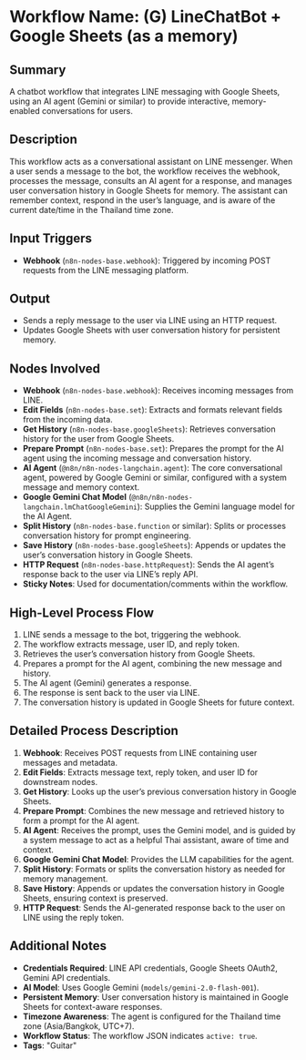 # Workflow Name: (G) LineChatBot + Google Sheets (as a memory)

## Summary
A chatbot workflow that integrates LINE messaging with Google Sheets, using an AI agent (Gemini or similar) to provide interactive, memory-enabled conversations for users.

## Description
This workflow acts as a conversational assistant on LINE messenger. When a user sends a message to the bot, the workflow receives the webhook, processes the message, consults an AI agent for a response, and manages user conversation history in Google Sheets for memory. The assistant can remember context, respond in the user’s language, and is aware of the current date/time in the Thailand time zone.

## Input Triggers
- **Webhook** (`n8n-nodes-base.webhook`): Triggered by incoming POST requests from the LINE messaging platform.

## Output
- Sends a reply message to the user via LINE using an HTTP request.
- Updates Google Sheets with user conversation history for persistent memory.

## Nodes Involved
- **Webhook** (`n8n-nodes-base.webhook`): Receives incoming messages from LINE.
- **Edit Fields** (`n8n-nodes-base.set`): Extracts and formats relevant fields from the incoming data.
- **Get History** (`n8n-nodes-base.googleSheets`): Retrieves conversation history for the user from Google Sheets.
- **Prepare Prompt** (`n8n-nodes-base.set`): Prepares the prompt for the AI agent using the incoming message and conversation history.
- **AI Agent** (`@n8n/n8n-nodes-langchain.agent`): The core conversational agent, powered by Google Gemini or similar, configured with a system message and memory context.
- **Google Gemini Chat Model** (`@n8n/n8n-nodes-langchain.lmChatGoogleGemini`): Supplies the Gemini language model for the AI Agent.
- **Split History** (`n8n-nodes-base.function` or similar): Splits or processes conversation history for prompt engineering.
- **Save History** (`n8n-nodes-base.googleSheets`): Appends or updates the user’s conversation history in Google Sheets.
- **HTTP Request** (`n8n-nodes-base.httpRequest`): Sends the AI agent’s response back to the user via LINE’s reply API.
- **Sticky Notes**: Used for documentation/comments within the workflow.

## High-Level Process Flow
1. LINE sends a message to the bot, triggering the webhook.
2. The workflow extracts message, user ID, and reply token.
3. Retrieves the user’s conversation history from Google Sheets.
4. Prepares a prompt for the AI agent, combining the new message and history.
5. The AI agent (Gemini) generates a response.
6. The response is sent back to the user via LINE.
7. The conversation history is updated in Google Sheets for future context.

## Detailed Process Description
1. **Webhook**: Receives POST requests from LINE containing user messages and metadata.
2. **Edit Fields**: Extracts message text, reply token, and user ID for downstream nodes.
3. **Get History**: Looks up the user’s previous conversation history in Google Sheets.
4. **Prepare Prompt**: Combines the new message and retrieved history to form a prompt for the AI agent.
5. **AI Agent**: Receives the prompt, uses the Gemini model, and is guided by a system message to act as a helpful Thai assistant, aware of time and context.
6. **Google Gemini Chat Model**: Provides the LLM capabilities for the agent.
7. **Split History**: Formats or splits the conversation history as needed for memory management.
8. **Save History**: Appends or updates the conversation history in Google Sheets, ensuring context is preserved.
9. **HTTP Request**: Sends the AI-generated response back to the user on LINE using the reply token.

## Additional Notes
- **Credentials Required**: LINE API credentials, Google Sheets OAuth2, Gemini API credentials.
- **AI Model**: Uses Google Gemini (`models/gemini-2.0-flash-001`).
- **Persistent Memory**: User conversation history is maintained in Google Sheets for context-aware responses.
- **Timezone Awareness**: The agent is configured for the Thailand time zone (Asia/Bangkok, UTC+7).
- **Workflow Status**: The workflow JSON indicates `active: true`.
- **Tags**: "Guitar"
